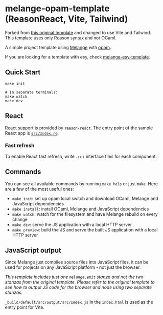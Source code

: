 # melange-opam-template (ReasonReact, Vite, Tailwind)

Forked from [this original template](https://github.com/melange-re/melange-opam-template) and changed to use Vite and Tailwind. This template uses only Reason syntax and not OCaml.

A simple project template using [Melange](https://github.com/melange-re/melange)
with [opam](https://opam.ocaml.org/).

If you are looking for a template with esy, check [melange-esy-template](https://github.com/melange-re/melange-esy-template).

## Quick Start

```shell
make init

# In separate terminals:
make watch
make dev
```

## React

React support is provided by [`reason-react`](https://github.com/reasonml/reason-react/). The entry point of the sample React app is [`src/Index.re`](src/Index.re).

### Fast refresh

To enable React fast refresh, write `.rei` interface files for each component.

## Commands

You can see all available commands by running `make help` or just `make`. Here
are a few of the most useful ones:

- `make init`: set up opam local switch and download OCaml, Melange and
  JavaScript dependencies
- `make install`: install OCaml, Melange and JavaScript dependencies
- `make watch`: watch for the filesystem and have Melange rebuild on every
  change
- `make dev`: serve the JS application with a local HTTP server
- `make preview`: build the JS and serve the built JS application with a local HTTP server

## JavaScript output

Since Melange just compiles source files into JavaScript files, it can be used
for projects on any JavaScript platform - not just the browser.

_This template includes just one `melange.emit` stanza and not the two stanzas from the original template. Please refer to the original template to see how to output JS code for the browser and node using two separate stanzas._

`_build/default/src/output/src/Index.js` in the `index.html` is used as the entry point for Vite.
